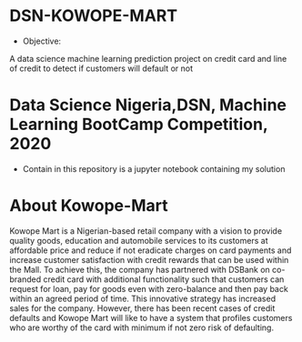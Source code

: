 # DSN-KOWOPE-MART

* Objective:

A data science machine learning prediction project on credit card and line of credit to detect if customers will default or not

# Data Science Nigeria,DSN, Machine Learning BootCamp Competition, 2020

* Contain in this repository is a jupyter notebook containing my solution

# About Kowope-Mart
Kowope Mart is a Nigerian-based retail company with a vision to provide quality goods, education and automobile services to its customers at affordable price and reduce if not eradicate charges on card payments and increase customer satisfaction with credit rewards that can be used within the Mall. To achieve this, the company has partnered with DSBank on co-branded credit card with additional functionality such that customers can request for loan, pay for goods even with zero-balance and then pay back within an agreed period of time. This innovative strategy has increased sales for the company. However, there has been recent cases of credit defaults and Kowope Mart will like to have a system that profiles customers who are worthy of the card with minimum if not zero risk of defaulting.
